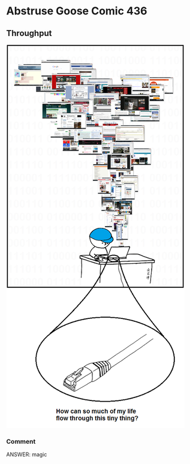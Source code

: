 # Abstruse Goose Comic 436
## Throughput

![image](comics/what_manner_of_sorcery_is_this.png)
### Comment
ANSWER: magic
